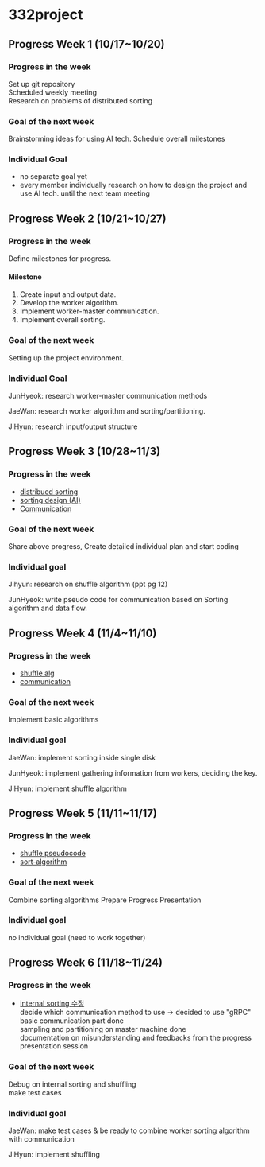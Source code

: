 # 332project

## Progress Week 1 (10/17~10/20) 

### Progress in the week 
Set up git repository \
Scheduled weekly meeting \
Research on problems of distributed sorting 

### Goal of the next week 
Brainstorming ideas for using AI tech. 
Schedule overall milestones 

### Individual Goal 
- no separate goal yet
- every member individually research on how to design the project and use AI tech. until the next team meeting  


## Progress Week 2 (10/21~10/27)

### Progress in the week 
Define milestones for progress.

#### Milestone
1. Create input and output data.
2. Develop the worker algorithm.
3. Implement worker-master communication.
4. Implement overall sorting.
### Goal of the next week 
Setting up the project environment.
### Individual Goal 
JunHyeok: research worker-master communication methods

JaeWan: research worker algorithm and sorting/partitioning.

JiHyun: research input/output structure


## Progress Week 3 (10/28~11/3)

### Progress in the week

+ [distribued sorting](https://github.com/ellie326/332project/blob/e27bbf1035a94368238c90d0aa1eab1374cde9ce/report/week3_algorithm%20for%20sorting.pdf)
+ [sorting design (AI)](https://github.com/ellie326/332project/blob/57a21db711c9bf9cfb359c10a30065d1f86fb7ab/report/sortingDesign.md)
+ [Communication](https://github.com/ellie326/332project/blob/57a21db711c9bf9cfb359c10a30065d1f86fb7ab/report/Communication.md)

### Goal of the next week

Share above progress,
Create detailed individual plan and start coding 


### Individual goal

Jihyun: research on shuffle algorithm (ppt pg 12) 

JunHyeok: write pseudo code for communication based on Sorting algorithm and data flow.

## Progress Week 4 (11/4~11/10)

### Progress in the week
+ [shuffle alg](https://github.com/ellie326/332project/blob/main/report/shuffle%20algorithm.md)
+ [communication](https://github.com/ellie326/332project/blob/main/report/communication_pseudocode.md)

### Goal of the next week
Implement basic algorithms

### Individual goal
JaeWan: implement sorting inside single disk

JunHyeok: implement gathering information from workers, deciding the key.

JiHyun: implement shuffle algorithm

## Progress Week 5 (11/11~11/17)

### Progress in the week
+ [shuffle pseudocode](https://github.com/ellie326/332project/blob/main/report/ShufflePseudocode.md)
+ [sort-algorithm](https://github.com/ellie326/332project/blob/a92b3d1124c0c2916c7ffbfefb5cfc0c2e169ac3/report/sort-algorithm.md)

### Goal of the next week
Combine sorting algorithms 
Prepare Progress Presentation 

### Individual goal
no individual goal (need to work together) 

## Progress Week 6 (11/18~11/24)

### Progress in the week
+ [internal sorting 수정](https://github.com/ellie326/332project/blob/main/report/distributed%20sorting_edited%20version.pdf) \
decide which communication method to use -> decided to use "gRPC" \
basic communication part done \
sampling and partitioning on master machine done \
documentation on misunderstanding and feedbacks from the progress presentation session 

### Goal of the next week
Debug on internal sorting and shuffling \
make test cases 

### Individual goal
JaeWan: make test cases & be ready to combine worker sorting algorithm with communication 

JiHyun: implement shuffling 


